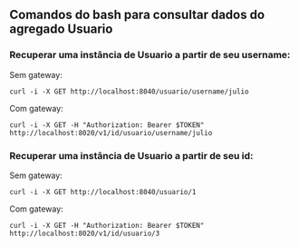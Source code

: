 ## Comandos do bash para consultar dados do agregado Usuario


### Recuperar uma instância de Usuario a partir de seu username:

Sem gateway:

```
curl -i -X GET http://localhost:8040/usuario/username/julio
```

Com gateway:

```
curl -i -X GET -H "Authorization: Bearer $TOKEN" http://localhost:8020/v1/id/usuario/username/julio
```



### Recuperar uma instância de Usuario a partir de seu id:

Sem gateway:

```
curl -i -X GET http://localhost:8040/usuario/1
```

Com gateway:

```
curl -i -X GET -H "Authorization: Bearer $TOKEN" http://localhost:8020/v1/id/usuario/3
```